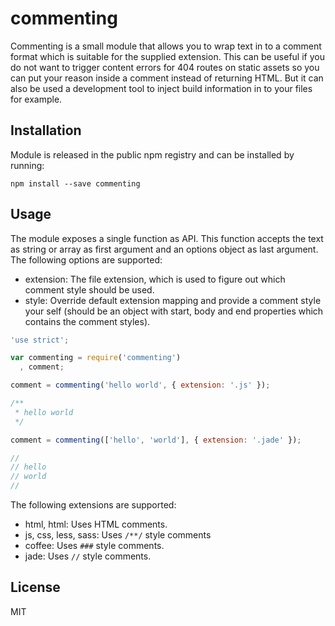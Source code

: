 # commenting

Commenting is a small module that allows you to wrap text in to a comment format
which is suitable for the supplied extension. This can be useful if you do not
want to trigger content errors for 404 routes on static assets so you can put
your reason inside a comment instead of returning HTML. But it can also be used
a development tool to inject build information in to your files for example.

## Installation

Module is released in the public npm registry and can be installed by running:

```
npm install --save commenting
```

## Usage

The module exposes a single function as API. This function accepts the text as
string or array as first argument and an options object as last argument. The
following options are supported:

- extension: The file extension, which is used to figure out which comment style
  should be used.
- style: Override default extension mapping and provide a comment style your
  self (should be an object with start, body and end properties which contains
  the comment styles).

```js
'use strict';

var commenting = require('commenting')
  , comment;

comment = commenting('hello world', { extension: '.js' });

/**
 * hello world
 */

comment = commenting(['hello', 'world'], { extension: '.jade' });

//
// hello
// world
//
```

The following extensions are supported:

- html, html: Uses HTML comments.
- js, css, less, sass: Uses `/**/` style comments
- coffee: Uses `###` style comments.
- jade: Uses `//` style comments.

## License

MIT
